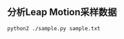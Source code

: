 分析Leap Motion采样数据
-------------------------------------------------------------------------------

```
python2 ./sample.py sample.txt
```

